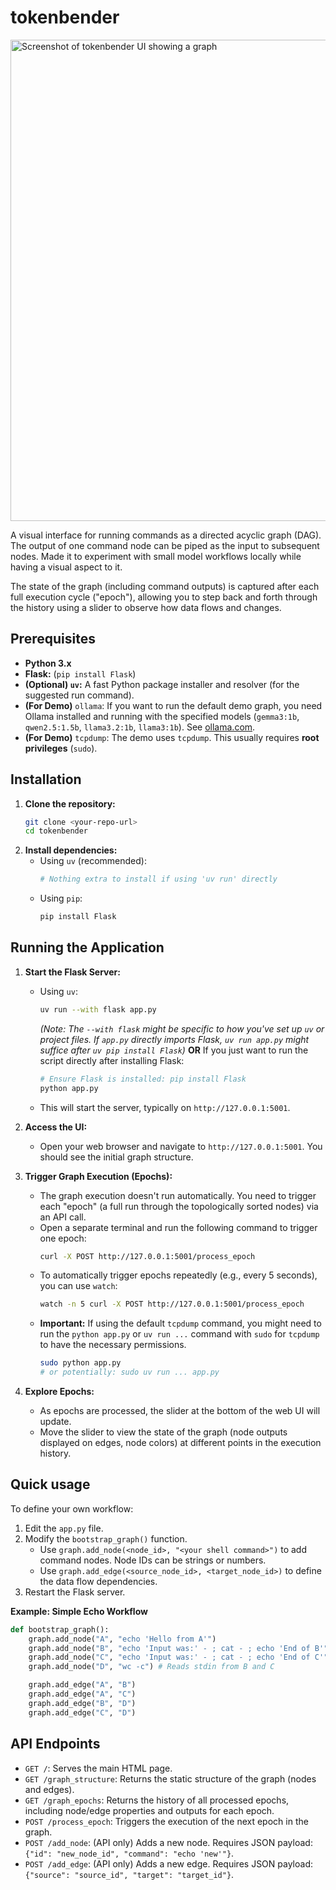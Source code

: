 # tokenbender

<img width="770" alt="Screenshot of tokenbender UI showing a graph" src="https://github.com/user-attachments/assets/c83b8a30-bbc4-4a67-82b1-3fcf1fa0bc6b" />

A visual interface for running commands as a directed acyclic graph (DAG). The output of one command node can be piped as the input to subsequent nodes. Made it to experiment with small model workflows locally while having a visual aspect to it.

The state of the graph (including command outputs) is captured after each full execution cycle ("epoch"), allowing you to step back and forth through the history using a slider to observe how data flows and changes.

## Prerequisites

*   **Python 3.x**
*   **Flask:** (`pip install Flask`)
*   **(Optional) `uv`:** A fast Python package installer and resolver (for the suggested run command).
*   **(For Demo)** `ollama`: If you want to run the default demo graph, you need Ollama installed and running with the specified models (`gemma3:1b`, `qwen2.5:1.5b`, `llama3.2:1b`, `llama3:1b`). See [ollama.com](https://ollama.com/).
*   **(For Demo)** `tcpdump`: The demo uses `tcpdump`. This usually requires **root privileges** (`sudo`).

## Installation

1.  **Clone the repository:**
    ```bash
    git clone <your-repo-url>
    cd tokenbender
    ```
2.  **Install dependencies:**
    *   Using `uv` (recommended):
        ```bash
        # Nothing extra to install if using 'uv run' directly
        ```
    *   Using `pip`:
        ```bash
        pip install Flask
        ```

## Running the Application

1.  **Start the Flask Server:**
    *   Using `uv`:
        ```bash
        uv run --with flask app.py
        ```
        *(Note: The `--with flask` might be specific to how you've set up `uv` or project files. If `app.py` directly imports Flask, `uv run app.py` might suffice after `uv pip install Flask`)*
        **OR** If you just want to run the script directly after installing Flask:
        ```bash
        # Ensure Flask is installed: pip install Flask
        python app.py
        ```
    *   This will start the server, typically on `http://127.0.0.1:5001`.

2.  **Access the UI:**
    *   Open your web browser and navigate to `http://127.0.0.1:5001`. You should see the initial graph structure.

3.  **Trigger Graph Execution (Epochs):**
    *   The graph execution doesn't run automatically. You need to trigger each "epoch" (a full run through the topologically sorted nodes) via an API call.
    *   Open a separate terminal and run the following command to trigger one epoch:
        ```bash
        curl -X POST http://127.0.0.1:5001/process_epoch
        ```
    *   To automatically trigger epochs repeatedly (e.g., every 5 seconds), you can use `watch`:
        ```bash
        watch -n 5 curl -X POST http://127.0.0.1:5001/process_epoch
        ```
    *   **Important:** If using the default `tcpdump` command, you might need to run the `python app.py` or `uv run ...` command with `sudo` for `tcpdump` to have the necessary permissions.
        ```bash
        sudo python app.py
        # or potentially: sudo uv run ... app.py
        ```

4.  **Explore Epochs:**
    *   As epochs are processed, the slider at the bottom of the web UI will update.
    *   Move the slider to view the state of the graph (node outputs displayed on edges, node colors) at different points in the execution history.

## Quick usage

To define your own workflow:

1.  Edit the `app.py` file.
2.  Modify the `bootstrap_graph()` function.
    *   Use `graph.add_node(<node_id>, "<your shell command>")` to add command nodes. Node IDs can be strings or numbers.
    *   Use `graph.add_edge(<source_node_id>, <target_node_id>)` to define the data flow dependencies.
3.  Restart the Flask server.

**Example: Simple Echo Workflow**

```python
def bootstrap_graph():
    graph.add_node("A", "echo 'Hello from A'")
    graph.add_node("B", "echo 'Input was:' - ; cat - ; echo 'End of B'") # Reads stdin
    graph.add_node("C", "echo 'Input was:' - ; cat - ; echo 'End of C'") # Reads stdin
    graph.add_node("D", "wc -c") # Reads stdin from B and C

    graph.add_edge("A", "B")
    graph.add_edge("A", "C")
    graph.add_edge("B", "D")
    graph.add_edge("C", "D")
```

## API Endpoints

*   `GET /`: Serves the main HTML page.
*   `GET /graph_structure`: Returns the static structure of the graph (nodes and edges).
*   `GET /graph_epochs`: Returns the history of all processed epochs, including node/edge properties and outputs for each epoch.
*   `POST /process_epoch`: Triggers the execution of the next epoch in the graph.
*   `POST /add_node`: (API only) Adds a new node. Requires JSON payload: `{"id": "new_node_id", "command": "echo 'new'"}`.
*   `POST /add_edge`: (API only) Adds a new edge. Requires JSON payload: `{"source": "source_id", "target": "target_id"}`.

